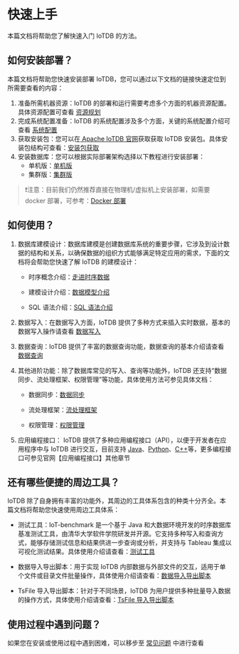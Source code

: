 <!--

    Licensed to the Apache Software Foundation (ASF) under one
    or more contributor license agreements.  See the NOTICE file
    distributed with this work for additional information
    regarding copyright ownership.  The ASF licenses this file
    to you under the Apache License, Version 2.0 (the
    "License"); you may not use this file except in compliance
    with the License.  You may obtain a copy of the License at
    
        http://www.apache.org/licenses/LICENSE-2.0
    
    Unless required by applicable law or agreed to in writing,
    software distributed under the License is distributed on an
    "AS IS" BASIS, WITHOUT WARRANTIES OR CONDITIONS OF ANY
    KIND, either express or implied.  See the License for the
    specific language governing permissions and limitations
    under the License.

-->

# 快速上手

本篇文档将帮助您了解快速入门 IoTDB 的方法。

## 如何安装部署？

本篇文档将帮助您快速安装部署 IoTDB，您可以通过以下文档的链接快速定位到所需要查看的内容：

1. 准备所需机器资源：IoTDB 的部署和运行需要考虑多个方面的机器资源配置。具体资源配置可查看 [资源规划](https://iotdb.apache.org/zh/UserGuide/latest/Deployment-and-Maintenance/Database-Resources.html)
2. 完成系统配置准备：IoTDB 的系统配置涉及多个方面，关键的系统配置介绍可查看 [系统配置](https://iotdb.apache.org/zh/UserGuide/latest/Deployment-and-Maintenance/Environment-Requirements.html)
3. 获取安装包：您可以在[ Apache IoTDB 官网](https://iotdb.apache.org/zh/Download/)获取获取 IoTDB 安装包。具体安装包结构可查看：[安装包获取](https://iotdb.apache.org/zh/UserGuide/latest/Deployment-and-Maintenance/IoTDB-Package_apache.html)
4. 安装数据库：您可以根据实际部署架构选择以下教程进行安装部署：
   -  单机版：[单机版](https://iotdb.apache.org/zh/UserGuide/latest/Deployment-and-Maintenance/Stand-Alone-Deployment_apache.html)
   -  集群版：[集群版](https://iotdb.apache.org/zh/UserGuide/latest/Deployment-and-Maintenance/Cluster-Deployment_apache.html)

> ❗️注意：目前我们仍然推荐直接在物理机/虚拟机上安装部署，如需要 docker 部署，可参考：[Docker 部署](https://iotdb.apache.org/zh/UserGuide/latest/Deployment-and-Maintenance/Docker-Deployment_apache.html)

## 如何使用？

1. 数据库建模设计：数据库建模是创建数据库系统的重要步骤，它涉及到设计数据的结构和关系，以确保数据的组织方式能够满足特定应用的需求，下面的文档将会帮助您快速了解 IoTDB 的建模设计：

   - 时序概念介绍：[走进时序数据](https://iotdb.apache.org/zh/UserGuide/latest/Basic-Concept/Navigating_Time_Series_Data.html)

   - 建模设计介绍：[数据模型介绍](https://iotdb.apache.org/zh/UserGuide/latest/Basic-Concept/Data-Model-and-Terminology.html)

   - SQL 语法介绍：[SQL 语法介绍](https://iotdb.apache.org/zh/UserGuide/latest/User-Manual/Operate-Metadata_apache.html)

2. 数据写入：在数据写入方面，IoTDB 提供了多种方式来插入实时数据，基本的数据写入操作请查看 [数据写入](https://www.timecho.com/docs/zh/UserGuide/latest/User-Manual/Write-Delete-Data.html)

3. 数据查询：IoTDB 提供了丰富的数据查询功能，数据查询的基本介绍请查看 [数据查询](https://iotdb.apache.org/zh/UserGuide/latest/User-Manual/Query-Data.html)

4. 其他进阶功能：除了数据库常见的写入、查询等功能外，IoTDB 还支持“数据同步、流处理框架、权限管理”等功能，具体使用方法可参见具体文档：

   - 数据同步：[数据同步](https://iotdb.apache.org/zh/UserGuide/latest/User-Manual/Data-Sync_apache.html)

   - 流处理框架：[流处理框架](https://iotdb.apache.org/zh/UserGuide/latest/User-Manual/Streaming_apache.html)

   - 权限管理：[权限管理](https://iotdb.apache.org/zh/UserGuide/latest/User-Manual/Authority-Management.html)

5. 应用编程接口： IoTDB 提供了多种应用编程接口（API），以便于开发者在应用程序中与 IoTDB 进行交互，目前支持 [Java](https://iotdb.apache.org/zh/UserGuide/latest/API/Programming-Java-Native-API.html)、[Python](https://iotdb.apache.org/zh/UserGuide/latest/API/Programming-Python-Native-API.html)、[C++](https://iotdb.apache.org/zh/UserGuide/latest/API/Programming-Cpp-Native-API.html)等，更多编程接口可参见官网【应用编程接口】其他章节

## 还有哪些便捷的周边工具？

IoTDB 除了自身拥有丰富的功能外，其周边的工具体系包含的种类十分齐全。本篇文档将帮助您快速使用周边工具体系：

- 测试工具：IoT-benchmark 是一个基于 Java 和大数据环境开发的时序数据库基准测试工具，由清华大学软件学院研发并开源。它支持多种写入和查询方式，能够存储测试信息和结果供进一步查询或分析，并支持与 Tableau 集成以可视化测试结果。具体使用介绍请查看：[测试工具](https://iotdb.apache.org/zh/UserGuide/latest/Tools-System/Benchmark.html)

- 数据导入导出脚本：用于实现 IoTDB 内部数据与外部文件的交互，适用于单个文件或目录文件批量操作，具体使用介绍请查看：[数据导入导出脚本](https://iotdb.apache.org/zh/UserGuide/latest/Tools-System/Data-Import-Export-Tool.html)

- TsFile 导入导出脚本：针对于不同场景，IoTDB 为用户提供多种批量导入数据的操作方式，具体使用介绍请查看：[TsFile 导入导出脚本](https://iotdb.apache.org/zh/UserGuide/latest/Tools-System/TsFile-Import-Export-Tool.html)

## 使用过程中遇到问题？

如果您在安装或使用过程中遇到困难，可以移步至 [常见问题](https://iotdb.apache.org/zh/UserGuide/latest/FAQ/Frequently-asked-questions.html) 中进行查看